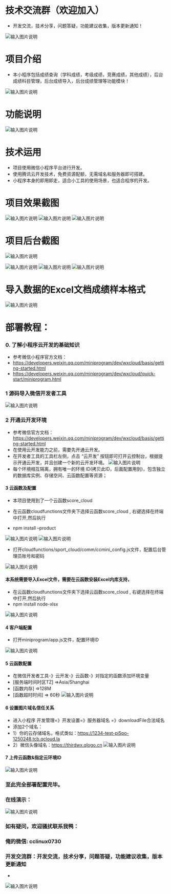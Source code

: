 
# 技术交流群（欢迎加入）
- 开发交流，技术分享，问题答疑，功能建议收集，版本更新通知！

 ![输入图片说明](https://images.gitee.com/uploads/images/2021/0908/070554_b2fd97c4_9240987.png "x.png")


# 项目介绍 
- 本小程序包括成绩查询（学科成绩，考级成绩，竞赛成绩，其他成绩），后台成绩科目管理，后台成绩导入，后台成绩管理等功能模块！ 

 ![输入图片说明](https://images.gitee.com/uploads/images/2021/0830/112008_23739fb0_9240987.png "ui.png")
# 功能说明
  ![输入图片说明](https://images.gitee.com/uploads/images/2021/0830/112021_93190038_9240987.gif "成绩 (2).gif")


# 技术运用

- 项目使用微信小程序平台进行开发。
- 使用腾讯云开发技术，免费资源配额，无需域名和服务器即可搭建。
- 小程序本身的即用即走，适合小工具的使用场景，也适合程序的开发。

# 项目效果截图
 ![输入图片说明](https://images.gitee.com/uploads/images/2021/0830/112040_41adbdaa_9240987.png "成绩列表.png")
![输入图片说明](https://images.gitee.com/uploads/images/2021/0830/112048_7e66299d_9240987.png "成绩查询1.png")
![输入图片说明](https://images.gitee.com/uploads/images/2021/0830/112054_0105dd59_9240987.png "成绩查询.png")

# 项目后台截图
![输入图片说明](https://images.gitee.com/uploads/images/2021/0830/112133_aa185db1_9240987.png "后台首页.png")
 
![输入图片说明](https://images.gitee.com/uploads/images/2021/0830/112110_15b3c91f_9240987.png "后台成绩管理.png")
![输入图片说明](https://images.gitee.com/uploads/images/2021/0830/112118_b767de07_9240987.png "后台成绩列表.png")
![输入图片说明](https://images.gitee.com/uploads/images/2021/0830/112125_9ec6690b_9240987.png "后台导入成绩.png")

# 导入数据的Excel文档成绩样本格式
![输入图片说明](https://images.gitee.com/uploads/images/2021/0830/112444_41cc1ef5_9240987.png "成绩样本.png")

# 部署教程：
### 0. 了解小程序云开发的基础知识
-  参考微信小程序官方文档：
- https://developers.weixin.qq.com/miniprogram/dev/wxcloud/basis/getting-started.html
- https://developers.weixin.qq.com/miniprogram/dev/wxcloud/quick-start/miniprogram.html

### 1 源码导入微信开发者工具
  ![输入图片说明](https://images.gitee.com/uploads/images/2021/0830/112152_4d096b50_9240987.png "导入.png")
  


### 2 开通云开发环境
 -  参考微信官方文档：https://developers.weixin.qq.com/miniprogram/dev/wxcloud/basis/getting-started.html
- 在使用云开发能力之前，需要先开通云开发。 
- 在开发者工具的工具栏左侧，点击 “云开发” 按钮即可打开云控制台，根据提示开通云开发，并且创建一个新的云开发环境。
![输入图片说明](https://images.gitee.com/uploads/images/2021/0811/232537_8a27b61c_9240987.png "云开发开通环境.png")
- 每个环境相互隔离，拥有唯一的环境 ID(拷贝此ID，后面配置用到)，包含独立的数据库实例、存储空间、云函数配置等资源；
 

#### 3 云函数及配置
- 本项目使用到了一个云函数score_cloud 


- 在云函数cloudfunctions文件夹下选择云函数score_cloud , 右键选择在终端中打开,然后执行 
- npm install –product

 ![输入图片说明](https://images.gitee.com/uploads/images/2021/0828/115003_bd34f305_9240987.png "终端打开.png")
![输入图片说明](https://images.gitee.com/uploads/images/2021/0828/115018_49563860_9240987.png "安装依赖.png")

- 打开cloudfunctions/sport_cloud/comm/ccmini_config.js文件，配置后台管理员账号和密码

 ![输入图片说明](https://images.gitee.com/uploads/images/2021/0911/150146_a9af88e5_9240987.png "设置管理员账号.png")

#### 本系统需要导入Excel文件，需要在云函数安装Excel内库支持，
- 在云函数cloudfunctions文件夹下选择云函数score_cloud , 右键选择在终端中打开,然后执行 
- npm install node-xlsx

![输入图片说明](https://images.gitee.com/uploads/images/2021/0830/112334_569b770c_9240987.png "安装xlxs支持.png")


#### 4  客户端配置
- 打开miniprogram/app.js文件，配置环境ID

 ![输入图片说明](https://images.gitee.com/uploads/images/2021/0811/232832_6053aae0_9240987.png "客户端配置.png")


#### 5  云函数配置
- 在微信开发者工具-》云开发-》云函数-》对指定的函数添加环境变量 
- [服务端时间时区TZ] =>Asia/Shanghai
- [函数内存] =>128M   
- [函数超时时间] => 60秒
 ![输入图片说明](https://images.gitee.com/uploads/images/2021/0830/112221_319a919f_9240987.png "云函数配置.png")

 

#### 6  设置图片域名信任关系
- 进入小程序 开发管理=》开发设置=》服务器域名 =》downloadFile合法域名	
- 添加2个域名：
- 1）你的云存储域名，格式类似：https://1234-test-pi5po-1250248.tcb.qcloud.la
- 2）微信头像域名：https://thirdwx.qlogo.cn 
![输入图片说明](https://images.gitee.com/uploads/images/2021/0811/233716_fccfac0e_9240987.png "业务域名.png")

#### 7  上传云函数&指定云环境ID

 ![输入图片说明](https://images.gitee.com/uploads/images/2021/0828/115037_1a90791e_9240987.png "上传云函数.png")

### 至此完全部署配置完毕。

### 在线演示：
 

 ![输入图片说明](https://images.gitee.com/uploads/images/2021/0811/233918_96b29222_9240987.jpeg "Free版-QR.jpg")


### 如有疑问，欢迎骚扰联系我鸭： 
### 俺的微信:  cclinux0730

### 开发交流群：开发交流，技术分享，问题答疑，功能建议收集，版本更新通知
-

![输入图片说明](https://images.gitee.com/uploads/images/2021/0831/103536_6f8d0f00_9240987.jpeg "微信图片_20210831103442.jpg")
